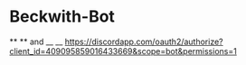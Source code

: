 # Beckwith-Bot

** ** and __ __ https://discordapp.com/oauth2/authorize?client_id=409095859016433669&scope=bot&permissions=1

